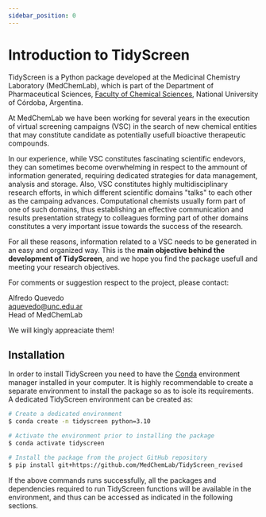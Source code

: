 ```yaml
---
sidebar_position: 0
---
```


# Introduction to TidyScreen

TidyScreen is a Python package developed at the Medicinal Chemistry Laboratory (MedChemLab), which is part of the Department of Pharmaceutical Sciences, [Faculty of Chemical Sciences](https://www.fcq.unc.edu.ar/), National University of Córdoba, Argentina. 

At MedChemLab we have been working for several years in the execution of virtual screening campaigns (VSC) in the search of new chemical entities that may constitute candidate as potentially usefull bioactive therapeutic compounds.

In our experience, while VSC constitutes fascinating scientific endevors, they can sometimes become overwhelming in respect to the ammount of information generated, requiring dedicated strategies for data management, analysis and storage. Also, VSC constitutes highly multidisciplinary research efforts, in which different scientific domains "talks" to each other as the campaing advances. Computational chemists usually form part of one of such domains, thus establishing an effective communication and results presentation strategy to colleagues forming part of other domains constitutes a very important issue towards the success of the research.

For all these reasons, information related to a VSC needs to be generated in an easy and organized way. This is the **main objective behind the development of TidyScreen**, and we hope you find the package usefull and meeting your research objectives.

For comments or suggestion respect to the project, please contact:

Alfredo Quevedo<br />
aquevedo@unc.edu.ar<br />
Head of MedChemLab

We will kingly appreaciate them!

## Installation

In order to install TidyScreen you need to have the [Conda](https://anaconda.org/) environment manager installed in your computer. It is highly recommendable to create a separate environment to install the package so as to isole its requirements. A dedicated TidyScreen environment can be created as:

```bash
# Create a dedicated environment 
$ conda create -n tidyscreen python=3.10

# Activate the environment prior to installing the package
$ conda activate tidyscreen

# Install the package from the project GitHub repository
$ pip install git+https://github.com/MedChemLab/TidyScreen_revised

```

If the above commands runs successfully, all the packages and dependencies required to run TidyScreen functions will be available in the environment, and thus can be accessed as indicated in the following sections.